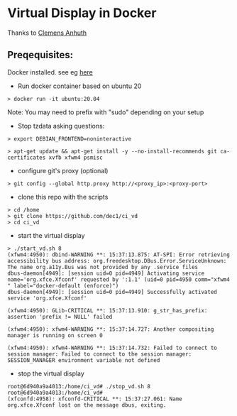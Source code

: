 # Virtual Display in Docker

Thanks to [Clemens Anhuth ](https://kb.froglogic.com/squish/howto/using-squish-headless-systems/) 


## Preqequisites:
Docker installed. 
see eg [here](https://docs.docker.com/engine/install/ubuntu/#install-from-a-package)


* Run docker container based on ubuntu 20

`> docker run -it ubuntu:20.04`

Note: You may need to prefix with "sudo" depending on your setup

* Stop tzdata asking questions:

`> export DEBIAN_FRONTEND=noninteractive`


```
> apt-get update && apt-get install -y --no-install-recommends git ca-certificates xvfb xfwm4 psmisc
```
* configure git's proxy (optional)

`> git config --global http.proxy http://<proxy_ip>:<proxy-port>`

* clone this repo with the scripts

```
> cd /home
> git clone https://github.com/dec1/ci_vd
> cd ci_vd
```

* start the virtual display

```
> ./start_vd.sh 8
(xfwm4:4950): dbind-WARNING **: 15:37:13.875: AT-SPI: Error retrieving accessibility bus address: org.freedesktop.DBus.Error.ServiceUnknown: The name org.a11y.Bus was not provided by any .service files
dbus-daemon[4949]: [session uid=0 pid=4949] Activating service name='org.xfce.Xfconf' requested by ':1.1' (uid=0 pid=4950 comm="xfwm4 " label="docker-default (enforce)")
dbus-daemon[4949]: [session uid=0 pid=4949] Successfully activated service 'org.xfce.Xfconf'

(xfwm4:4950): GLib-CRITICAL **: 15:37:13.910: g_str_has_prefix: assertion 'prefix != NULL' failed

(xfwm4:4950): xfwm4-WARNING **: 15:37:14.727: Another compositing manager is running on screen 0

(xfwm4:4950): xfwm4-WARNING **: 15:37:14.732: Failed to connect to session manager: Failed to connect to the session manager: SESSION_MANAGER environment variable not defined
```
* stop the virtual display

```
root@6d940a9a4013:/home/ci_vd# ./stop_vd.sh 8
root@6d940a9a4013:/home/ci_vd# 
(xfconfd:4958): xfconfd-CRITICAL **: 15:37:27.061: Name org.xfce.Xfconf lost on the message dbus, exiting.
```




